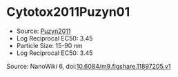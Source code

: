 <a name="material" />

# Cytotox2011Puzyn01
<script type="application/ld+json">
  {
    "@context": "https://schema.org/",
    "@type": "ChemicalSubstance",
    "@id": "https://egonw.github.io/nanowiki/nanowiki2.html#material",
    "http://purl.org/dc/terms/conformsTo":
      {
        "@type": "CreativeWork",
        "@id": "https://bioschemas.org/profiles/ChemicalSubstance/0.4-RELEASE/"
      },
    "identfier": "2",
    "name": "Cytotox2011Puzyn01",
    "url": "https://egonw.github.io/nanowiki/nanowiki2.html#material",
    "sameAs": "http://127.0.0.1/mediawiki/index.php/Special:URIResolver/Cytotox2011Puzyn01"
  }
</script>


* Source: [Puzyn2011](articlePuzyn2011.md)
* Log Reciprocal EC50: 3.45 
* Particle Size: 15-90 nm
* Log Reciprocal EC50: 3.45 


Source: NanoWiki 6, doi:[10.6084/m9.figshare.11897205.v1](https://doi.org/10.6084/m9.figshare.11897205.v1)
